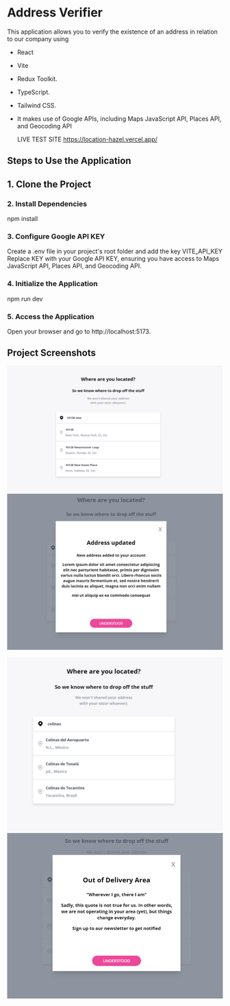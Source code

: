 # Address Verifier

This application allows you to verify the existence of an address in relation to our company using 
- React
- Vite
- Redux Toolkit.
- TypeScript.
- Tailwind CSS.
- It makes use of Google APIs, including Maps JavaScript API, Places API, and Geocoding API

  LIVE TEST SITE
  https://location-hazel.vercel.app/

## Steps to Use the Application

## 1. Clone the Project

### 2. Install Dependencies
npm install

### 3. Configure Google API KEY
Create a .env file in your project's root folder and add the key VITE_API_KEY
Replace KEY  with your Google API KEY, ensuring you have access to Maps JavaScript API, Places API, and Geocoding API.

### 4. Initialize the Application

npm run dev

### 5.  Access the Application

Open your browser and go to http://localhost:5173.


## Project Screenshots
![Captura de pantalla](https://github.com/lcarriel-coder/Location/blob/main/pictures/Screenshot_442.png)
![Captura de pantalla](https://raw.githubusercontent.com/lcarriel-coder/Location/main/pictures/Screenshot_443.png)

![Captura de pantalla](https://raw.githubusercontent.com/lcarriel-coder/Location/main/pictures/Screenshot_446.png)
![Captura de pantalla](https://github.com/lcarriel-coder/Location/blob/main/pictures/Screenshot_462.png?raw=true)
